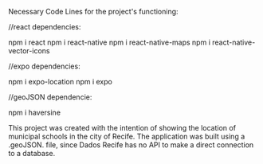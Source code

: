 Necessary Code Lines for the project's functioning:

//react dependencies:

npm i react
npm i react-native
npm i react-native-maps
npm i react-native-vector-icons

//expo dependencies:

npm i expo-location
npm i expo

//geoJSON dependencie:

npm i haversine









This project was created with the intention of showing the location of municipal schools in the city of Recife. The application was built using a .geoJSON. file,
since Dados Recife has no API to make a direct connection to a database.